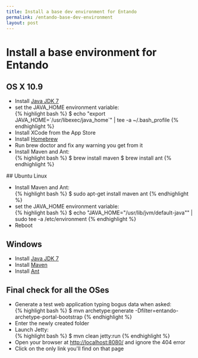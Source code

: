 ```yaml
---
title: Install a base dev environment for Entando
permalink: /entando-base-dev-environment
layout: post
---
```


# Install a base environment for Entando

## OS X 10.9

* Install [Java JDK 7](http://www.oracle.com/technetwork/java/javase/downloads/index.html)
* set the JAVA_HOME environment variable:  
{% highlight bash %}
$ echo "export JAVA_HOME=\`/usr/libexec/java_home\`" | tee -a ~/.bash_profile
{% endhighlight %}
* Install XCode from the App Store
* Install [Homebrew](http://brew.sh/)
* Run brew doctor and fix any warning you get from it
* Install Maven and Ant:  
{% highlight bash %}
$ brew install maven
$ brew install ant
{% endhighlight %}

## Ubuntu Linux

* Install Maven and Ant:  
{% highlight bash %}
$ sudo apt-get install maven ant
{% endhighlight %}
* set the JAVA_HOME environment variable:  
{% highlight bash %}
$ echo "JAVA_HOME=\"/usr/lib/jvm/default-java\"" | sudo tee -a /etc/environment
{% endhighlight %}
* Reboot

## Windows
* Install [Java JDK 7](http://www.oracle.com/technetwork/java/javase/downloads/index.html)
* Install [Maven](http://maven.apache.org/download.cgi)
* Install [Ant](http://ant.apache.org/bindownload.cgi)

## Final check for all the OSes

* Generate a test web application typing bogus data when asked:  
{% highlight bash %}
$ mvn archetype:generate -Dfilter=entando-archetype-portal-bootstrap
{% endhighlight %}
* Enter the newly created folder
* Launch Jetty:  
{% highlight bash %}
$ mvn clean jetty:run
{% endhighlight %}
* Open your browser at [http://localhost:8080/](http://localhost:8080/) and ignore the 404 error
* Click on the only link you'll find on that page
